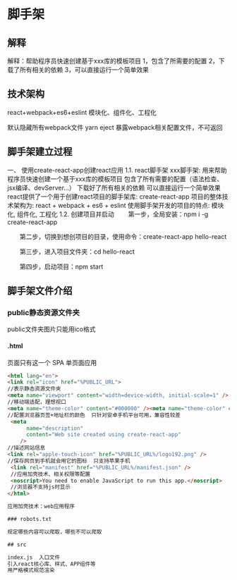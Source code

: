 # 脚手架

## 解释

解释：帮助程序员快速创建基于xxx库的模板项目
1，包含了所需要的配置
2，下载了所有相关的依赖
3，可以直接运行一个简单效果

## 技术架构

react+webpack+es6+eslint
模块化、组件化、工程化

默认隐藏所有webpack文件
yarn eject  暴露webpack相关配置文件，不可返回

## 脚手架建立过程

一、 使用create-react-app创建react应用
1.1. react脚手架
xxx脚手架: 用来帮助程序员快速创建一个基于xxx库的模板项目
包含了所有需要的配置（语法检查、jsx编译、devServer…）
下载好了所有相关的依赖
可以直接运行一个简单效果
react提供了一个用于创建react项目的脚手架库: create-react-app
项目的整体技术架构为:  react + webpack + es6 + eslint
使用脚手架开发的项目的特点: 模块化, 组件化, 工程化
1.2. 创建项目并启动
　　第一步，全局安装：npm i -g create-react-app

　　第二步，切换到想创项目的目录，使用命令：create-react-app hello-react

　　第三步，进入项目文件夹：cd hello-react

　　第四步，启动项目：npm start

## 脚手架文件介绍

### public静态资源文件夹

public文件夹图片只能用ico格式

#### .html 

页面只有这一个 SPA 单页面应用 

~~~ html
<html lang="en">
<link rel="icon" href="%PUBLIC_URL">
//表示静态资源文件夹
<meta name="viewport" content="width=device-width, initial-scale=1" />
//移动端适配，理想视口
<meta name="theme-color" content="#000000" /><meta name="theme-color" content="#000000" />
//配置浏览器页签+地址栏的颜色  只针对安卓手机平台可用，兼容性较差
 <meta
      name="description"
      content="Web site created using create-react-app"
    />
//描述网站信息
<link rel="apple-touch-icon" href="%PUBLIC_URL%/logo192.png" />
//保存网页到手机就会用它的图标  只支持苹果手机
 <link rel="manifest" href="%PUBLIC_URL%/manifest.json" />
 //应用加壳技术、相关权限等配置
 <noscript>You need to enable JavaScript to run this app.</noscript>
 //浏览器不支持js时显示
</html>

应用加壳技术：web应用程序

### robots.txt

规定哪些内容可以爬取，哪些不可以爬取

## src

index.js  入口文件
引入react核心库、样式、APP组件等
用严格模式规范渲染
